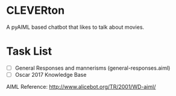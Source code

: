 # CLEVERton

A pyAIML based chatbot that likes to talk about movies.

<h1>Task List</h1>

- [ ] General Responses and mannerisms (general-responses.aiml)
- [ ] Oscar 2017 Knowledge Base

AIML Reference: http://www.alicebot.org/TR/2001/WD-aiml/
